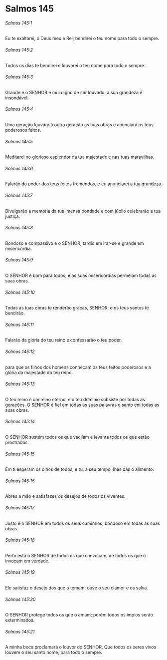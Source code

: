 # Salmos 145

###### Salmos 145:1

Eu te exaltarei, ó Deus meu e Rei; bendirei o teu nome para todo o sempre.

###### Salmos 145:2

Todos os dias te bendirei e louvarei o teu nome para todo o sempre.

###### Salmos 145:3

Grande é o SENHOR e mui digno de ser louvado; a sua grandeza é insondável.

###### Salmos 145:4

Uma geração louvará à outra geração as tuas obras e anunciará os teus poderosos feitos.

###### Salmos 145:5

Meditarei no glorioso esplendor da tua majestade e nas tuas maravilhas.

###### Salmos 145:6

Falarão do poder dos teus feitos tremendos, e eu anunciarei a tua grandeza.

###### Salmos 145:7

Divulgarão a memória da tua imensa bondade e com júbilo celebrarão a tua justiça.

###### Salmos 145:8

Bondoso e compassivo é o SENHOR, tardio em irar-se e grande em misericórdia.

###### Salmos 145:9

O SENHOR é bom para todos, e as suas misericórdias permeiam todas as suas obras.

###### Salmos 145:10

Todas as tuas obras te renderão graças, SENHOR; e os teus santos te bendirão.

###### Salmos 145:11

Falarão da glória do teu reino e confessarão o teu poder,

###### Salmos 145:12

para que os filhos dos homens conheçam os teus feitos poderosos e a glória da majestade do teu reino.

###### Salmos 145:13

O teu reino é um reino eterno, e o teu domínio subsiste por todas as gerações. O SENHOR é fiel em todas as suas palavras e santo em todas as suas obras.

###### Salmos 145:14

O SENHOR sustém todos os que vacilam e levanta todos os que estão prostrados.

###### Salmos 145:15

Em ti esperam os olhos de todos, e tu, a seu tempo, lhes dás o alimento.

###### Salmos 145:16

Abres a mão e satisfazes os desejos de todos os viventes.

###### Salmos 145:17

Justo é o SENHOR em todos os seus caminhos, bondoso em todas as suas obras.

###### Salmos 145:18

Perto está o SENHOR de todos os que o invocam, de todos os que o invocam em verdade.

###### Salmos 145:19

Ele satisfaz o desejo dos que o temem; ouve o seu clamor e os salva.

###### Salmos 145:20

O SENHOR protege todos os que o amam; porém todos os ímpios serão exterminados.

###### Salmos 145:21

A minha boca proclamará o louvor do SENHOR. Que todos os seres vivos louvem o seu santo nome, para todo o sempre.

